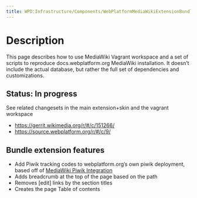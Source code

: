```yaml
---
title: WPD:Infrastructure/Components/WebPlatformMediaWikiExtensionBundle
---
```

<h1><span class="mw-headline" id="Description">Description</span></h1>
<p>This page describes how to use MediaWiki Vagrant workspace and a set of scripts to reproduce docs.webplatform.org MediaWiki installation. It doesn’t include the actual database, but rather the full set of dependencies and customizations.
</p>
<h2><span class="mw-headline" id="Status:_In_progress">Status: In progress</span></h2>
<p>See related changesets in the main extension+skin and the vagrant workspace
</p>
<ul><li> <a rel="nofollow" class="external free" href="https://gerrit.wikimedia.org/r/#/c/151266/">https://gerrit.wikimedia.org/r/#/c/151266/</a></li>
<li> <a rel="nofollow" class="external free" href="https://source.webplatform.org/r/#/c/9/">https://source.webplatform.org/r/#/c/9/</a></li></ul>
<h2><span class="mw-headline" id="Bundle_extension_features">Bundle extension features</span></h2>
<ul><li> Add Piwik tracking codes to webplatform.org’s own piwik deployment, based off of <a class="external text" href="https://www.mediawiki.org/wiki/Extension:Piwik_Integration">MediaWiki Piwik Integration</a></li>
<li> Adds breadcrumb at the top of the page based on the path</li>
<li> Removes [edit] links by the section titles</li>
<li> Creates the page Table of contents</li></ul>

<!-- Saved in parser cache with key wpwiki:pcache:idhash:28829-0!*!*!!*!*!*!esi=1 and timestamp 20150731185507 and revision id 100261
 -->
